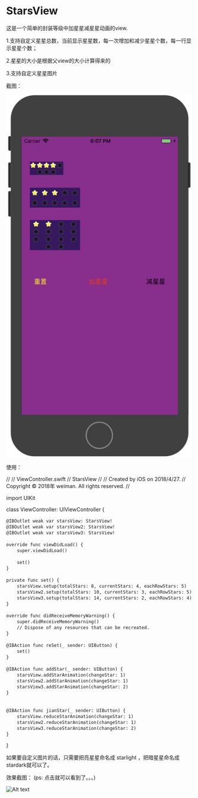 # StarsView
这是一个简单的封装等级中加星星减星星动画的view.

1.支持自定义星星总数，当前显示星星数，每一次增加和减少星星个数，每一行显示星星个数；

2.星星的大小是根据父view的大小计算得来的

3.支持自定义星星图片

截图：

![Alt text](https://github.com/weiman152/StarsView/blob/master/ScreenShots/1.png)


使用：

//
//  ViewController.swift
//  StarsView
//
//  Created by iOS on 2018/4/27.
//  Copyright © 2018年 weiman. All rights reserved.
//

import UIKit

class ViewController: UIViewController {

   
    @IBOutlet weak var starsView: StarsView!
    @IBOutlet weak var starsView2: StarsView!
    @IBOutlet weak var starsView3: StarsView!
    
    override func viewDidLoad() {
        super.viewDidLoad()
       
        set()
    }
    
    private func set() {
        starsView.setup(totalStars: 8, currentStars: 4, eachRowStars: 5)
        starsView2.setup(totalStars: 10, currentStars: 3, eachRowStars: 5)
        starsView3.setup(totalStars: 14, currentStars: 2, eachRowStars: 4)
    }

    override func didReceiveMemoryWarning() {
        super.didReceiveMemoryWarning()
        // Dispose of any resources that can be recreated.
    }

    @IBAction func reSet(_ sender: UIButton) {
        set()
    }

    @IBAction func addStar(_ sender: UIButton) {
        starsView.addStarAnimation(changeStar: 1)
        starsView2.addStarAnimation(changeStar: 1)
        starsView3.addStarAnimation(changeStar: 2)
    }
    
    
    @IBAction func jianStar(_ sender: UIButton) {
        starsView.reduceStarAnimation(changeStar: 1)
        starsView2.reduceStarAnimation(changeStar: 1)
        starsView3.reduceStarAnimation(changeStar: 2)
    }
    
}


如果要自定义图片的话，只需要把亮星星命名成 starlight ，把暗星星命名成 stardark就可以了。

效果截图：
(ps: 点击就可以看到了。。。)

![Alt text](https://github.com/weiman152/StarsView/tree/master/ScreenShots/img.gif)



